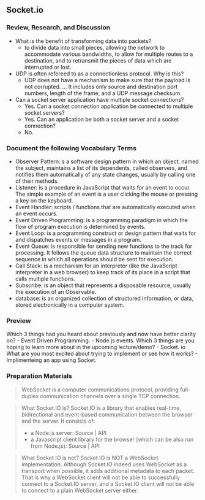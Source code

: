 ## Socket.io
### Review, Research, and Discussion
- What is the benefit of transforming data into packets?
    - to divide data into small pieces, allowing the network to accommodate various bandwidths, to allow for multiple routes to a destination, and to retransmit the pieces of data which are interrupted or lost.‏
- UDP is often refereed to as a connectionless protocol. Why is this?
    - UDP does not have a mechanism to make sure that the payload is not corrupted. ... It includes only source and destination port numbers, length of the frame, and a UDP message checksum.
- Can a socket server application have multiple socket connections?
    - Yes.
Can a socket connection application be connected to multiple socket servers?
    - Yes.
Can an application be both a socket server and a socket connection?
    - No.

### Document the following Vocabulary Terms
- Observer Pattern: s a software design pattern in which an object, named the subject, maintains a list of its dependents, called observers, and notifies them automatically of any state changes, usually by calling one of their methods.
- Listener: is a procedure in JavaScript that waits for an event to occur. The simple example of an event is a user clicking the mouse or pressing a key on the keyboard.
- Event Handler: scripts / functions that are automatically executed when an event occurs.
- Event Driven Programming: is a programming paradigm in which the flow of program execution is determined by events.
- Event Loop: is a programming construct or design pattern that waits for and dispatches events or messages in a program.
- Event Queue: is responsible for sending new functions to the track for processing. It follows the queue data structure to maintain the correct sequence in which all operations should be sent for execution.
- Call Stack: is a mechanism for an interpreter (like the JavaScript interpreter in a web browser) to keep track of its place in a script that calls multiple functions. 
- Subscribe:  is an object that represents a disposable resource, usually the execution of an Observable.
- database: is an organized collection of structured information, or data, stored electronically in a computer system.

### Preview
Which 3 things had you heard about previously and now have better clarity on?
    - Event Driven Programming.
    - Node js events.
Which 3 things are you hoping to learn more about in the upcoming lecture/demo?
    - Socket. io
What are you most excited about trying to implement or see how it works?
    - Implimenteing an app using Socket.

### Preparation Materials
>WebSocket is a computer communications protocol, providing full-duplex communication channels over a single TCP connection.

> What Socket.IO is?
>Socket.IO is a library that enables real-time, bidirectional and event-based communication between the browser and the server. It consists of:
>- a Node.js server: Source | API
>- a Javascript client library for the browser (which can be also run from Node.js): Source | API

> What Socket.IO is not?
>Socket.IO is NOT a WebSocket implementation. Although Socket.IO indeed uses WebSocket as a transport when possible, it adds additional metadata to each packet. That is why a WebSocket client will not be able to successfully connect to a Socket.IO server, and a Socket.IO client will not be able to connect to a plain WebSocket server either.


